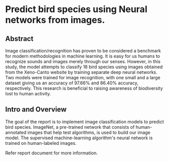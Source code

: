 # Predict bird species using Neural networks from images. 
## Abstract 
Image classification/recognition has proven to be considered a benchmark for modern methodologies in machine learning. It is easy for us humans to recognize sounds and images merely through our senses. However, in this study, the model attempts to classify 18 bird species using images obtained from the Xeno-Canto website by training separate deep neural networks. Two models were trained for image recognition, with one small and a large dataset giving us an accuracy of 97.66% and 86.40% accuracy, respectively. This research is beneficial to raising awareness of biodiversity lost to human activity. 

## Intro and Overview 
The goal of the report is to implement image classification models to predict bird species. ImageNet, a pre-trained network that consists of human-annotated images that help test algorithms, is used to build our image model. The supervised machine-learning algorithm's neural network is trained on human-labeled images.

Refer report document for more information.
